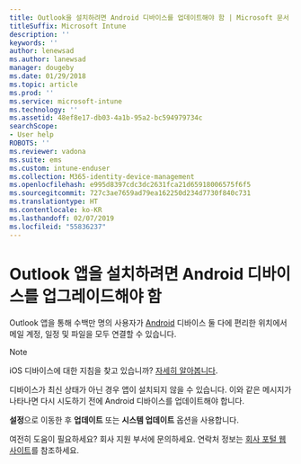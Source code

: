 ```yaml
---
title: Outlook을 설치하려면 Android 디바이스를 업데이트해야 함 | Microsoft 문서
titleSuffix: Microsoft Intune
description: ''
keywords: ''
author: lenewsad
ms.author: lanewsad
manager: dougeby
ms.date: 01/29/2018
ms.topic: article
ms.prod: ''
ms.service: microsoft-intune
ms.technology: ''
ms.assetid: 48ef8e17-db03-4a1b-95a2-bc594979734c
searchScope:
- User help
ROBOTS: ''
ms.reviewer: vadona
ms.suite: ems
ms.custom: intune-enduser
ms.collection: M365-identity-device-management
ms.openlocfilehash: e995d8397cdc3dc2631fca21d65918006575f6f5
ms.sourcegitcommit: 727c3ae7659ad79ea162250d234d7730f840c731
ms.translationtype: HT
ms.contentlocale: ko-KR
ms.lasthandoff: 02/07/2019
ms.locfileid: "55836237"
---
```

# <a name="you-need-to-update-your-android-device-to-install-the-outlook-app"></a>Outlook 앱을 설치하려면 Android 디바이스를 업그레이드해야 함

Outlook 앱을 통해 수백만 명의 사용자가 [Android](https://play.google.com/store/apps/details?id=com.microsoft.office.outlook) 디바이스 둘 다에 편리한 위치에서 메일 계정, 일정 및 파일을 모두 연결할 수 있습니다.

>[!NOTE]
> iOS 디바이스에 대한 지침을 찾고 있습니까? [자세히 알아봅니다](update-device-outlook-ios.md).

디바이스가 최신 상태가 아닌 경우 앱이 설치되지 않을 수 있습니다. 이와 같은 메시지가 나타나면 다시 시도하기 전에 Android 디바이스를 업데이트해야 합니다.

**설정**으로 이동한 후 **업데이트** 또는 **시스템 업데이트** 옵션을 사용합니다.

여전히 도움이 필요하세요? 회사 지원 부서에 문의하세요. 연락처 정보는 [회사 포털 웹 사이트](https://go.microsoft.com/fwlink/?linkid=2010980)를 참조하세요.
